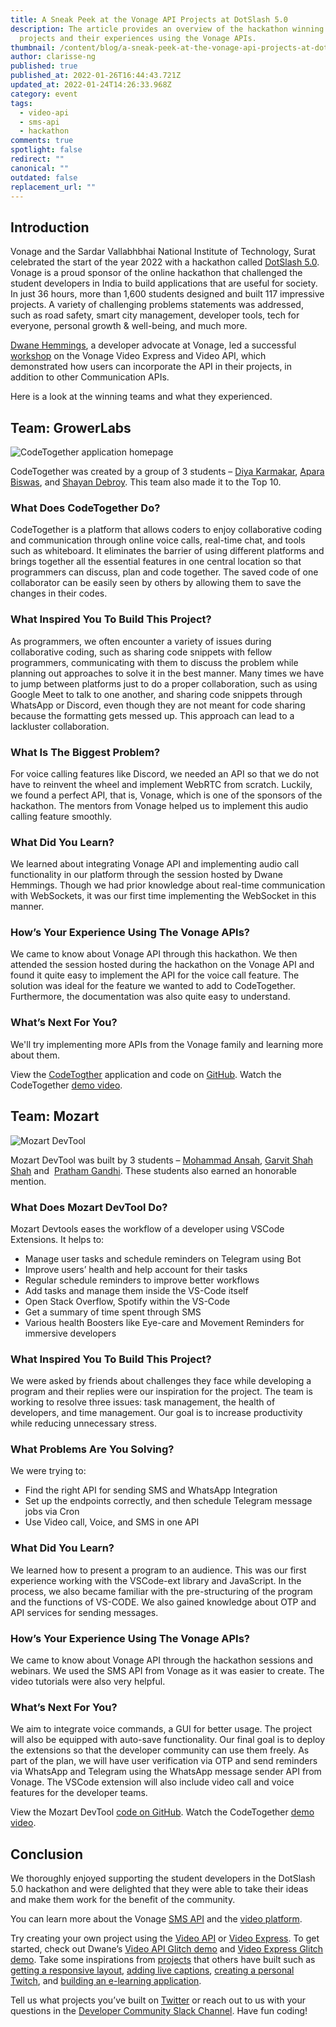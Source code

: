 ```yaml
---
title: A Sneak Peek at the Vonage API Projects at DotSlash 5.0
description: The article provides an overview of the hackathon winning teams'
  projects and their experiences using the Vonage APIs.
thumbnail: /content/blog/a-sneak-peek-at-the-vonage-api-projects-at-dotslash-5-0/dotslash.png
author: clarisse-ng
published: true
published_at: 2022-01-26T16:44:43.721Z
updated_at: 2022-01-24T14:26:33.968Z
category: event
tags:
  - video-api
  - sms-api
  - hackathon
comments: true
spotlight: false
redirect: ""
canonical: ""
outdated: false
replacement_url: ""
---
```


## Introduction

Vonage and the Sardar Vallabhbhai National Institute of Technology, Surat celebrated the start of the year 2022 with a hackathon called [DotSlash 5.0](https://hackdotslash.co.in/). Vonage is a proud sponsor of the online hackathon that challenged the student developers in India to build applications that are useful for society. In just 36 hours, more than 1,600 students designed and built 117 impressive projects. A variety of challenging problems statements was addressed, such as road safety, smart city management, developer tools, tech for everyone, personal growth & well-being, and much more.

[Dwane Hemmings](https://learn.vonage.com/authors/dwanehemmings/), a developer advocate at Vonage, led a successful [workshop](https://www.youtube.com/watch?v=NwaT81H8fIA) on the Vonage Video Express and Video API, which demonstrated how users can incorporate the API in their projects, in addition to other Communication APIs. 

Here is a look at the winning teams and what they experienced.

## Team: GrowerLabs

![CodeTogether application homepage](/content/blog/a-sneak-peek-at-the-vonage-api-projects-at-dotslash-5-0/codetogether-application-homepage.png "CodeTogether application homepage")

CodeTogether was created by a group of 3 students – [Diya Karmakar](https://devfolio.co/@astron_diya), [Apara Biswas](https://devfolio.co/@apara), and [Shayan Debroy](https://devfolio.co/@shayancyber). This team also made it to the Top 10.

### What Does CodeTogether Do?

CodeTogether is a platform that allows coders to enjoy collaborative coding and communication through online voice calls, real-time chat, and tools such as whiteboard. It eliminates the barrier of using different platforms and brings together all the essential features in one central location so that programmers can discuss, plan and code together. The saved code of one collaborator can be easily seen by others by allowing them to save the changes in their codes.

### What Inspired You To Build This Project? 

As programmers, we often encounter a variety of issues during collaborative coding, such as sharing code snippets with fellow programmers, communicating with them to discuss the problem while planning out approaches to solve it in the best manner. Many times we have to jump between platforms just to do a proper collaboration, such as using Google Meet to talk to one another, and sharing code snippets through WhatsApp or Discord, even though they are not meant for code sharing because the formatting gets messed up. This approach can lead to a lackluster collaboration.

### What Is The Biggest Problem?

For voice calling features like Discord, we needed an API so that we do not have to reinvent the wheel and implement WebRTC from scratch. Luckily, we found a perfect API, that is, Vonage, which is one of the sponsors of the hackathon. The mentors from Vonage helped us to implement this audio calling feature smoothly.

### What Did You Learn?

We learned about integrating Vonage API and implementing audio call functionality in our platform through the session hosted by Dwane Hemmings. Though we had prior knowledge about real-time communication with WebSockets, it was our first time implementing the WebSocket in this manner.

### How’s Your Experience Using The Vonage APIs?

We came to know about Vonage API through this hackathon. We then attended the session hosted during the hackathon on the Vonage API and found it quite easy to implement the API for the voice call feature. The solution was ideal for the feature we wanted to add to CodeTogether. Furthermore, the documentation was also quite easy to understand.

### What’s Next For You?

We'll try implementing more APIs from the Vonage family and learning more about them.

View the [CodeTogther](https://code-together-eight.vercel.app/) application and code on [GitHub](https://github.com/shayan-cyber/DotSlashProj). Watch the CodeTogether [demo video](https://www.youtube.com/watch?v=w-AcD3Icy60).

## Team: Mozart

![Mozart DevTool](/content/blog/a-sneak-peek-at-the-vonage-api-projects-at-dotslash-5-0/mozart-devtool.png "Mozart DevTool")

Mozart DevTool was built by 3 students – [Mohammad Ansah](https://devfolio.co/@Ansah), [Garvit Shah Shah](https://devfolio.co/@gobbledygook) and  [Pratham Gandhi](https://devfolio.co/@prathamgandhi). These students also earned an honorable mention.

### What Does Mozart DevTool Do?

Mozart Devtools eases the workflow of a developer using VSCode Extensions. It helps to: 

* Manage user tasks and schedule reminders on Telegram using Bot
* Improve users’ health and help account for their tasks
* Regular schedule reminders to improve better workflows
* Add tasks and manage them inside the VS-Code itself
* Open Stack Overflow, Spotify within the VS-Code
* Get a summary of time spent through SMS
* Various health Boosters like Eye-care and Movement Reminders for immersive developers

### What Inspired You To Build This Project?

We were asked by friends about challenges they face while developing a program and their replies were our inspiration for the project. The team is working to resolve three issues: task management, the health of developers, and time management. Our goal is to increase productivity while reducing unnecessary stress.

### What Problems Are You Solving?

We were trying to:

* Find the right API for sending SMS and WhatsApp Integration
* Set up the endpoints correctly, and then schedule Telegram message jobs via Cron
* Use Video call, Voice, and SMS in one API

### What Did You Learn?

We learned how to present a program to an audience. This was our first experience working with the VSCode-ext library and JavaScript. In the process, we also became familiar with the pre-structuring of the program and the functions of VS-CODE. We also gained knowledge about OTP and API services for sending messages.

### How’s Your Experience Using The Vonage APIs?

We came to know about Vonage API through the hackathon sessions and webinars. We used the SMS API from Vonage as it was easier to create. The video tutorials were also very helpful. 

### What’s Next For You?

We aim to integrate voice commands, a GUI for better usage. The project will also be equipped with auto-save functionality. Our final goal is to deploy the extensions so that the developer community can use them freely. As part of the plan, we will have user verification via OTP and send reminders via WhatsApp and Telegram using the WhatsApp message sender API from Vonage. The VSCode extension will also include video call and voice features for the developer teams.

View the Mozart DevTool [code on GitHub](https://github.com/Mozart-dotSlash). Watch the CodeTogether [demo video](https://www.youtube.com/watch?v=QrUx8J_pDeI).

## Conclusion

We thoroughly enjoyed supporting the student developers in the DotSlash 5.0 hackathon and were delighted that they were able to take their ideas and make them work for the benefit of the community.

You can learn more about the Vonage [SMS API](https://developer.vonage.com/messaging/sms/overview) and the [video platform](https://tokbox.com/developer/guides/basics/). 

Try creating your own project using the [Video API](https://tokbox.com/developer/) or [Video Express](https://tokbox.com/developer/video-express/). To get started, check out Dwane’s [Video API Glitch demo](https://glitch.com/edit/#!/remix/vonage-video-api-basic?path=README.md%3A1%3A0) and [Video Express Glitch demo](https://glitch.com/edit/#!/remix/video-express-demo?path=README.md%3A1%3A0). Take some inspirations from [projects](https://learn.vonage.com/tags/video-api/) that others have built such as [getting a responsive layout](https://learn.vonage.com/blog/2021/11/18/auto-layout-for-vonage-video-application/), [adding live captions](https://learn.vonage.com/blog/2021/12/16/enable-live-captions-in-vonage-video-using-symbl-ai/), [creating a personal Twitch](https://learn.vonage.com/blog/2021/12/15/create-a-personal-twitch-with-vonage-video-api-and-web-components/), and [building an e-learning application](https://learn.vonage.com/blog/2021/12/08/post-hackathon-the-e-learning-app-built-with-video-api/). 

Tell us what projects you’ve built on [Twitter](https://twitter.com/VonageDev) or reach out to us with your questions in the [Developer Community Slack Channel](https://developer.vonage.com/community/slack). Have fun coding!